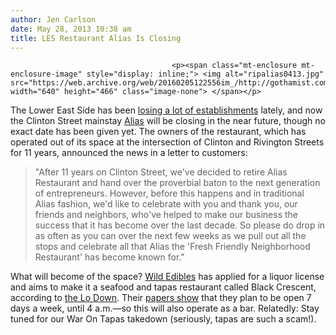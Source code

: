 ```yaml
---
author: Jen Carlson
date: May 28, 2013 10:38 am
title: LES Restaurant Alias Is Closing
---
```


	
										<p><span class="mt-enclosure mt-enclosure-image" style="display: inline;"> <img alt="ripalias0413.jpg" src="https://web.archive.org/web/20160205122556im_/http://gothamist.com/attachments/arts_jen/ripalias0413.jpg" width="640" height="466" class="image-none"> </span></p>

<p>The Lower East Side has been <a href="https://web.archive.org/web/20160205122556/http://gothamist.com/tags/riples">losing a lot of establishments</a> lately, and now the Clinton Street mainstay <a href="https://web.archive.org/web/20160205122556/http://aliasrestaurant.com/">Alias</a> will be closing in the near future, though no exact date has been given yet. The owners of the restaurant, which has operated out of its space at the intersection of Clinton and Rivington Streets for 11 years, announced the news in a letter to customers:</p>

<blockquote>&quot;After 11 years on Clinton Street, we&apos;ve decided to retire Alias Restaurant and hand over the proverbial baton to the next generation of entrepreneurs. However, before this happens and in traditional Alias fashion, we&apos;d like to celebrate with you and thank you, our friends and neighbors, who&apos;ve helped to make our business the success that it has become over the last decade. So please do drop in as often as you can over the next few weeks as we pull out all the stops and celebrate all that Alias the &apos;Fresh Friendly Neighborhood Restaurant&apos; has become known for.&quot;</blockquote>

<p>What will become of the space? <a href="https://web.archive.org/web/20160205122556/http://www.wildedibles.com/">Wild Edibles</a> has applied for a liquor license and aims to make it a seafood and tapas restaurant called Black Crescent, according to <a href="https://web.archive.org/web/20160205122556/http://www.thelodownny.com/leslog/2013/05/alias-on-clinton-street-is-closing.html">the Lo Down</a>. Their <a href="https://web.archive.org/web/20160205122556/http://www.nyc.gov/html/mancb3/downloads/sla/2013/04/20-%2076%20Clinton%20Street.pdf">papers show</a> that they plan to be open 7 days a week, until 4 a.m.&#x2014;so this will also operate as a bar. Relatedly: Stay tuned for our War On Tapas takedown (seriously, tapas are such a scam!).</p>					
										
									
				